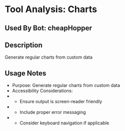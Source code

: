 # Tool Analysis: Charts

## Used By Bot: cheapHopper

## Description
Generate regular charts from custom data


## Usage Notes
- Purpose: Generate regular charts from custom data
- Accessibility Considerations:
- - Ensure output is screen-reader friendly
- - Include proper error messaging
- - Consider keyboard navigation if applicable
